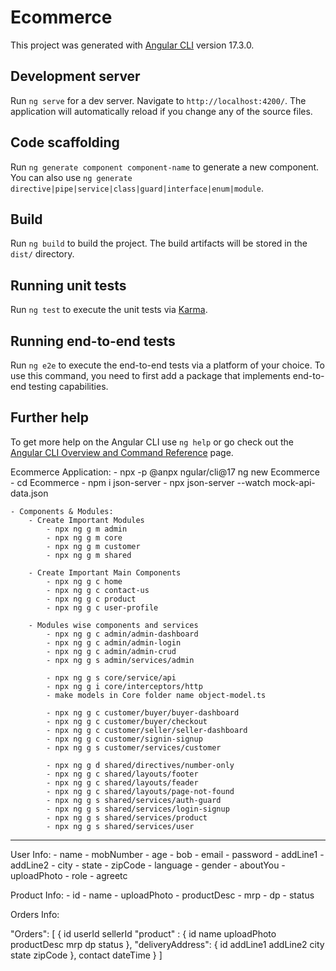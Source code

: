 # Ecommerce

This project was generated with [Angular CLI](https://github.com/angular/angular-cli) version 17.3.0.

## Development server

Run `ng serve` for a dev server. Navigate to `http://localhost:4200/`. The application will automatically reload if you change any of the source files.

## Code scaffolding

Run `ng generate component component-name` to generate a new component. You can also use `ng generate directive|pipe|service|class|guard|interface|enum|module`.

## Build

Run `ng build` to build the project. The build artifacts will be stored in the `dist/` directory.

## Running unit tests

Run `ng test` to execute the unit tests via [Karma](https://karma-runner.github.io).

## Running end-to-end tests

Run `ng e2e` to execute the end-to-end tests via a platform of your choice. To use this command, you need to first add a package that implements end-to-end testing capabilities.

## Further help

To get more help on the Angular CLI use `ng help` or go check out the [Angular CLI Overview and Command Reference](https://angular.io/cli) page.


Ecommerce Application:
	- npx -p @anpx ngular/cli@17 ng new Ecommerce
	- cd Ecommerce
	- npm i json-server
		- npx json-server --watch mock-api-data.json
		
		
	- Components & Modules:
		- Create Important Modules
			- npx ng g m admin
			- npx ng g m core
			- npx ng g m customer
			- npx ng g m shared
		
		- Create Important Main Components
			- npx ng g c home
			- npx ng g c contact-us
			- npx ng g c product
			- npx ng g c user-profile
		
		- Modules wise components and services
			- npx ng g c admin/admin-dashboard
			- npx ng g c admin/admin-login
			- npx ng g c admin/admin-crud
			- npx ng g s admin/services/admin
		
			- npx ng g s core/service/api
			- npx ng g i core/interceptors/http
			- make models in Core folder name object-model.ts
			
			- npx ng g c customer/buyer/buyer-dashboard
			- npx ng g c customer/buyer/checkout
			- npx ng g c customer/seller/seller-dashboard
			- npx ng g c customer/signin-signup
			- npx ng g s customer/services/customer
			
			- npx ng g d shared/directives/number-only
			- npx ng g c shared/layouts/footer
			- npx ng g c shared/layouts/feader
			- npx ng g c shared/layouts/page-not-found
			- npx ng g s shared/services/auth-guard
			- npx ng g s shared/services/login-signup
			- npx ng g s shared/services/product
			- npx ng g s shared/services/user
--------------------------------------------------------------

User Info:
	- name 
	- mobNumber
	- age
	- bob
	- email
	- password
	- addLine1
	- addLine2
	- city
	- state
	- zipCode
	- language
	- gender
	- aboutYou
	- uploadPhoto
	- role
	- agreetc
	
Product Info:
	- id
	- name
	- uploadPhoto
	- productDesc
	- mrp
	- dp
	- status
	
Orders Info:

"Orders": [
	{
		id
		userId
		sellerId
		"product" : {
			id
			name
			uploadPhoto
			productDesc
			mrp
			dp
			status
		},
		"deliveryAddress": {
			id
			addLine1
			addLine2
			city
			state
			zipCode
		},
		contact
		dateTime
	}
]




